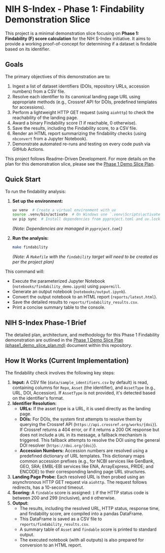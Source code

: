 # NIH S-Index - Phase 1: Findability Demonstration Slice

This project is a minimal demonstration slice focusing on **Phase 1: Findability (F) score calculation** for the NIH S-Index initiative. It aims to provide a working proof-of-concept for determining if a dataset is findable based on its identifier.

## Goals

The primary objectives of this demonstration are to:

1.  Ingest a list of dataset identifiers (DOIs, repository URLs, accession numbers) from a CSV file.
2.  Resolve each identifier to its canonical landing page URL using appropriate methods (e.g., Crossref API for DOIs, predefined templates for accessions).
3.  Perform a lightweight HTTP GET request (using `aiohttp`) to check the reachability of the landing page.
4.  Award a binary Findability score (1 if reachable, 0 otherwise).
5.  Save the results, including the Findability score, to a CSV file.
6.  Render an HTML report summarizing the findability checks (using `nbconvert` from a Jupyter Notebook).
7.  Demonstrate automated re-runs and testing on every code push via GitHub Actions.

This project follows Readme-Driven Development. For more details on the plan for this demonstration slice, please see the [Phase 1 Demo Slice Plan](phase1_demo_slice_plan.md).

## Quick Start

To run the findability analysis:

1.  **Set up the environment:**
    ```bash
    uv venv  # Create a virtual environment with uv
    source .venv/bin/activate  # On Windows use `.venv\Scripts\activate`
    uv pip sync  # Install dependencies from pyproject.toml and uv.lock
    ```
    *(Note: Dependencies are managed in `pyproject.toml`)*

2.  **Run the analysis:**
    ```bash
    make findability
    ```
    *(Note: A `Makefile` with the `findability` target will need to be created as per the project plan)*

This command will:
*   Execute the parameterized Jupyter Notebook (`notebooks/findability_demo.ipynb`) using `papermill`.
*   Generate an output notebook (`notebooks/output.ipynb`).
*   Convert the output notebook to an HTML report (`reports/latest.html`).
*   Save the detailed results to `reports/findability_results.csv`.
*   Print a concise summary table to the console.

## NIH S-Index Phase-1 Brief

The detailed plan, architecture, and methodology for this Phase 1 Findability demonstration are outlined in the [Phase 1 Demo Slice Plan (phase1_demo_slice_plan.md)](phase1_demo_slice_plan.md) document within this repository. 

## How It Works (Current Implementation)

The findability check involves the following key steps:

1.  **Input:** A CSV file (`data/sample_identifiers.csv` by default) is read, containing columns for `Repo`, `Asset` (the identifier), and `AssetType` (e.g., URL, DOI, Accession). If `AssetType` is not provided, it's detected based on the identifier's format.
2.  **Identifier Resolution:**
    *   **URLs:** If the asset type is a URL, it is used directly as the landing page.
    *   **DOIs:** For DOIs, the system first attempts to resolve them by querying the Crossref API (`https://api.crossref.org/works/{doi}`). If Crossref returns a 404 error, or if it returns a 200 OK response but does not include a `URL` in its message, a fallback mechanism is triggered. This fallback attempts to resolve the DOI using the general DOI resolver (`https://doi.org/{doi}`).
    *   **Accession Numbers:** Accession numbers are resolved using a predefined dictionary of URL templates. This dictionary maps common accession prefixes (e.g., for NCBI services like GenBank, GEO, SRA; EMBL-EBI services like ENA, ArrayExpress, PRIDE; and ENCODE) to their corresponding landing page URL structures.
3.  **Landing Page Probe:** Each resolved URL is then probed using an asynchronous HTTP GET request via `aiohttp`. The request follows redirects, has a 10-second timeout.
4.  **Scoring:** A `findable` score is assigned: `1` if the HTTP status code is between 200 and 299 (inclusive), and `0` otherwise.
5.  **Output:**
    *   The results, including the resolved URL, HTTP status, response time, and findability score, are compiled into a pandas DataFrame.
    *   This DataFrame is saved as a CSV file to `reports/findability_results.csv`.
    *   A summary table of `Asset` and `findable` score is printed to standard output.
    *   The executed notebook (with all outputs) is also prepared for conversion to an HTML report. 